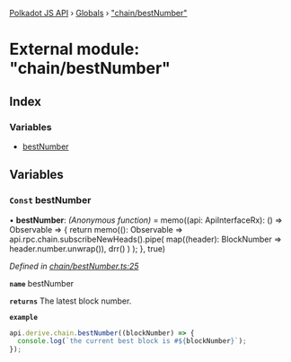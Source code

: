 [Polkadot JS API](../README.md) › [Globals](../globals.md) › ["chain/bestNumber"](_chain_bestnumber_.md)

# External module: "chain/bestNumber"

## Index

### Variables

* [bestNumber](_chain_bestnumber_.md#const-bestnumber)

## Variables

### `Const` bestNumber

• **bestNumber**: *(Anonymous function)* =  memo((api: ApiInterfaceRx): () => Observable<BlockNumber> => {
  return memo((): Observable<BlockNumber> =>
    api.rpc.chain.subscribeNewHeads().pipe(
      map((header): BlockNumber => header.number.unwrap()),
      drr()
    )
  );
}, true)

*Defined in [chain/bestNumber.ts:25](https://github.com/polkadot-js/api/blob/8d3cb72189/packages/api-derive/src/chain/bestNumber.ts#L25)*

**`name`** bestNumber

**`returns`** The latest block number.

**`example`** 
<BR>

```javascript
api.derive.chain.bestNumber((blockNumber) => {
  console.log(`the current best block is #${blockNumber}`);
});
```
